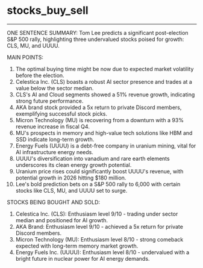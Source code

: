 # stocks_buy_sell

---

ONE SENTENCE SUMMARY:
Tom Lee predicts a significant post-election S&P 500 rally, highlighting three undervalued stocks poised for growth: CLS, MU, and UUUU.

MAIN POINTS:
1. The optimal buying time might be now due to expected market volatility before the election.
2. Celestica Inc. (CLS) boasts a robust AI sector presence and trades at a value below the sector median.
3. CLS's AI and Cloud segments showed a 51% revenue growth, indicating strong future performance.
4. AKA brand stock provided a 5x return to private Discord members, exemplifying successful stock picks.
5. Micron Technology (MU) is recovering from a downturn with a 93% revenue increase in fiscal Q4.
6. MU's prospects in memory and high-value tech solutions like HBM and SSD indicate long-term growth.
7. Energy Fuels (UUUU) is a debt-free company in uranium mining, vital for AI infrastructure energy needs.
8. UUUU's diversification into vanadium and rare earth elements underscores its clean energy growth potential.
9. Uranium price rises could significantly boost UUUU's revenue, with potential growth in 2026 hitting $180 million.
10. Lee's bold prediction bets on a S&P 500 rally to 6,000 with certain stocks like CLS, MU, and UUUU set to surge.

STOCKS BEING BOUGHT AND SOLD:
1. Celestica Inc. (CLS): Enthusiasm level 9/10 - trading under sector median and positioned for AI growth.
2. AKA Brand: Enthusiasm level 9/10 - achieved a 5x return for private Discord members.
3. Micron Technology (MU): Enthusiasm level 8/10 - strong comeback expected with long-term memory market growth.
4. Energy Fuels Inc. (UUUU): Enthusiasm level 8/10 - undervalued with a bright future in nuclear power for AI energy demands.


